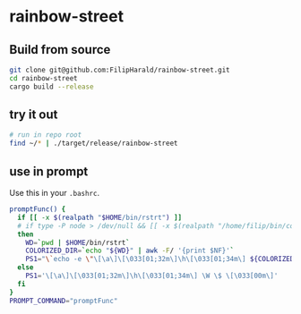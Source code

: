 # rainbow-street

## Build from source

```bash
git clone git@github.com:FilipHarald/rainbow-street.git
cd rainbow-street
cargo build --release
```

## try it out
```bash
# run in repo root
find ~/* | ./target/release/rainbow-street
```

## use in prompt
Use this in your `.bashrc`.
```bash
promptFunc() {
  if [[ -x $(realpath "$HOME/bin/rstrt") ]]
  # if type -P node > /dev/null && [[ -x $(realpath "/home/filip/bin/color-path.js") ]]
  then
    WD=`pwd | $HOME/bin/rstrt`
    COLORIZED_DIR=`echo "${WD}" | awk -F/ '{print $NF}'`
    PS1="\`echo -e \"\[\a\]\[\033[01;32m\]\h\[\033[01;34m\] ${COLORIZED_DIR} \$ \"\`"
  else
    PS1='\[\a\]\[\033[01;32m\]\h\[\033[01;34m\] \W \$ \[\033[00m\]'
  fi
}
PROMPT_COMMAND="promptFunc"
```

